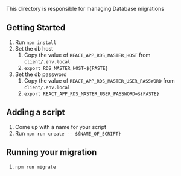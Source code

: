 This directory is responsible for managing Database migrations

## Getting Started

1. Run `npm install`
1. Set the db host
   1. Copy the value of `REACT_APP_RDS_MASTER_HOST` from `client/.env.local`
   1. `export RDS_MASTER_HOST=${PASTE}`
1. Set the db password
   1. Copy the value of `REACT_APP_RDS_MASTER_USER_PASSWORD` from `client/.env.local`
   1. `export REACT_APP_RDS_MASTER_USER_PASSWORD=${PASTE}`

## Adding a script

1. Come up with a name for your script
1. Run `npm run create -- ${NAME_OF_SCRIPT}`

## Running your migration

1. `npm run migrate`
